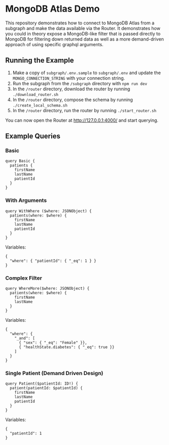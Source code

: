 # MongoDB Atlas Demo

This repository demonstrates how to connect to MongoDB Atlas from a subgraph and make the data available via the Router. It demonstrates how you could in theory expose a MongoDB-like filter that is passed directly to MongoDB for filtering down returned data as well as a more demand-driven approach of using specific graphql arguments.

## Running the Example

1. Make a copy of `subgraph/.env.sample` to `subgraph/.env` and update the `MONGO_CONNECTION_STRING` with your connection string.
1. Run the subgraph from the `/subgraph` directory with `npm run dev`
1. In the `/router` directory, download the router by running `./download_router.sh`
1. In the `/router` directory, compose the schema by running `./create_local_schema.sh`
1. In the `/router` directory, run the router by running `./start_router.sh`

You can now open the Router at http://127.0.0.1:4000/ and start querying.

## Example Queries

### Basic

```
query Basic {
  patients {
    firstName
    lastName
    patientId
  }
}
```

### With Arguments

```
query WithWhere ($where: JSONObject) {
  patients(where: $where) {
    firstName
    lastName
    patientId
  }
}
```

Variables:

```
{
  "where": { "patientId": { "_eq": 1 } }
}
```

### Complex Filter

```
query WhereMore($where: JSONObject) {
  patients(where: $where) {
    firstName
    lastName
  }
}
```

Variables:

```
{
  "where": {
    "_and": [
      { "sex": { "_eq": "Female" }},
      { "healthState.diabetes": { "_eq": true }}
    ]
  }
}
```

### Single Patient (Demand Driven Design)

```
query Patient($patientId: ID!) {
  patient(patientId: $patientId) {
    firstName
    lastName
    patientId
  }
}
```

Variables:

```
{
  "patientId": 1
}
```
